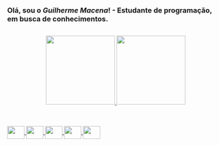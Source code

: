 ### Olá, sou o *Guilherme Macena*! - Estudante de programação, em busca de conhecimentos.

##

<div align="center">
  <a href="https://github.com/goZabel">
  <img height="160em" src="https://github-readme-stats.vercel.app/api?username=goZabel&show_icons=true&theme=onedark&include_all_commits=true&count_private=true&text_color=f0f0f0&bg_color=000&title_color=f00&icon_color=ff9090"/>
  <img height="160em" src="https://github-readme-stats.vercel.app/api/top-langs/?username=goZabel&layout=compact&langs_count=7&theme=onedark&text_color=f0f0f0&bg_color=000&title_color=f00"/>
</div>

##

<div style="display: inline_block"><br>
  <img align="center" height="30" width="40" src="https://cdn.jsdelivr.net/gh/devicons/devicon/icons/html5/html5-original.svg" />
  <img align="center" height="30" width="40" src="https://cdn.jsdelivr.net/gh/devicons/devicon/icons/css3/css3-original.svg" />
  <img align="center" height="30" width="40" src="https://cdn.jsdelivr.net/gh/devicons/devicon/icons/javascript/javascript-original.svg" />
  <img align="center" height="30" width="40" src="https://cdn.jsdelivr.net/gh/devicons/devicon/icons/react/react-original.svg" />
  <img align="center" height="30" width="40" src="https://cdn.jsdelivr.net/gh/devicons/devicon/icons/php/php-original.svg" />
</div>
